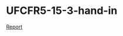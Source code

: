 # UFCFR5-15-3-hand-in


[Report](https://github.com/Maxim341/UFCFR5-15-3-hand-in/blob/master/report/report%20v2.md) 
